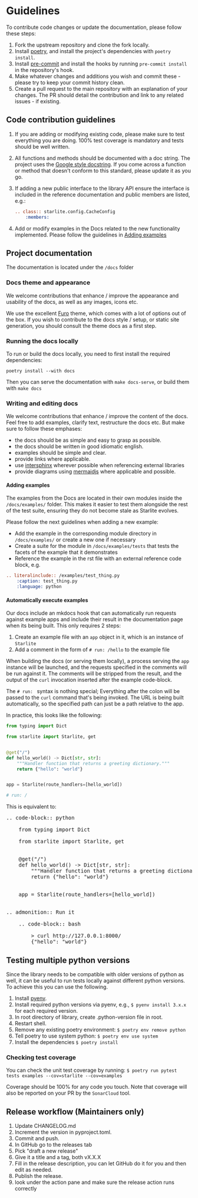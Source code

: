# Guidelines

To contribute code changes or update the documentation, please follow these steps:

1. Fork the upstream repository and clone the fork locally.
2. Install [poetry](https://python-poetry.org/), and install the project's dependencies
   with `poetry install`.
3. Install [pre-commit](https://pre-commit.com/) and install the hooks by running `pre-commit install` in the
   repository's hook.
4. Make whatever changes and additions you wish and commit these - please try to keep your commit history clean.
5. Create a pull request to the main repository with an explanation of your changes. The PR should detail the
   contribution and link to any related issues - if existing.

## Code contribution guidelines

1. If you are adding or modifying existing code, please make sure to test everything you are doing. 100% test coverage
   is mandatory and tests should be well written.
2. All functions and methods should be documented with a doc string. The project uses the
   [Google style docstring](https://sphinxcontrib-napoleon.readthedocs.io/en/latest/example_google.html). If you come
   across a function or method that doesn't conform to this standard, please update it as you go.
3. If adding a new public interface to the library API ensure the interface is included in the reference documentation and
   public members are listed, e.g.:

   ```rst
   .. class:: starlite.config.CacheConfig
       :members:
   ```

4. Add or modify examples in the Docs related to the new functionality implemented. Please
   follow the guidelines in [Adding examples](#adding-examples)

## Project documentation

The documentation is located under the `/docs` folder

### Docs theme and appearance

We welcome contributions that enhance / improve the appearance and usability of the docs, as well as any images, icons
etc.

We use the excellent [Furo](https://pradyunsg.me/furo/quickstart/) theme, which comes with a lot
of options out of the box. If you wish to contribute to the docs style / setup, or static site generation, you should
consult the theme docs as a first step.

### Running the docs locally

To run or build the docs locally, you need to first install the required dependencies:

`poetry install --with docs`

Then you can serve the documentation with `make docs-serve`, or build them with `make docs`

### Writing and editing docs

We welcome contributions that enhance / improve the content of the docs. Feel free to add examples, clarify text,
restructure the docs etc. But make sure to follow these emphases:

- the docs should be as simple and easy to grasp as possible.
- the docs should be written in good idiomatic english.
- examples should be simple and clear.
- provide links where applicable.
- use [intersphinx](https://www.sphinx-doc.org/en/master/usage/extensions/intersphinx.html) wherever possible
  when referencing external libraries
- provide diagrams using [mermaidjs](https://mermaid.js.org/) where applicable and possible.

#### Adding examples

The examples from the Docs are located in their own modules inside the
`/docs/examples/` folder. This makes it easier to test them alongside the rest of the
test suite, ensuring they do not become stale as Starlite evolves.

Please follow the next guidelines when adding a new example:

- Add the example in the corresponding module directory in `/docs/examples/` or create
  a new one if necessary
- Create a suite for the module in `/docs/examples/tests` that tests the facets of the
  example that it demonstrates
- Reference the example in the rst file with an external reference code
  block, e.g.

```rst
.. literalinclude:: /examples/test_thing.py
    :caption: test_thing.py
    :language: python
```

#### Automatically execute examples

Our docs include an mkdocs hook that can automatically run requests against example apps
and include their result in the documentation page when its being built. This only requires 2 steps:

1. Create an example file with an `app` object in it, which is an instance of `Starlite`
2. Add a comment in the form of `# run: /hello` to the example file

When building the docs (or serving them locally), a process serving the `app` instance
will be launched, and the requests specified in the comments will be run against it. The
comments will be stripped from the result, and the output of the `curl` invocation inserted
after the example code-block.

The `# run: ` syntax is nothing special; Everything after the colon will be passed to
the `curl` command that's being invoked. The URL is being built automatically, so the
specified path can just be a path relative to the app.

In practice, this looks like the following:

```python
from typing import Dict

from starlite import Starlite, get


@get("/")
def hello_world() -> Dict[str, str]:
    """Handler function that returns a greeting dictionary."""
    return {"hello": "world"}


app = Starlite(route_handlers=[hello_world])

# run: /
```

This is equivalent to:

<pre>
.. code-block:: python

    from typing import Dict

    from starlite import Starlite, get


    @get("/")
    def hello_world() -> Dict[str, str]:
        """Handler function that returns a greeting dictionary."""
        return {"hello": "world"}


    app = Starlite(route_handlers=[hello_world])


.. admonition:: Run it

    .. code-block:: bash

        > curl http://127.0.0.1:8000/
        {"hello": "world"}
</pre>

## Testing multiple python versions

Since the library needs to be compatible with older versions of python as well, it can be useful to run tests locally
against different python versions. To achieve this you can use the following.

1. Install [pyenv](https://github.com/pyenv/pyenv).
2. Install required python versions via pyenv, e.g., `$ pyenv install 3.x.x` for each required version.
3. In root directory of library, create .python-version file in root.
4. Restart shell.
5. Remove any existing poetry environment: `$ poetry env remove python`
6. Tell poetry to use system python: `$ poetry env use system`
7. Install the dependencies `$ poetry install`

### Checking test coverage

You can check the unit test coverage by running: `$ poetry run pytest tests examples --cov=starlite --cov=examples`

Coverage should be 100% for any code you touch. Note that coverage will also be reported on your PR by the `SonarCloud`
tool.

## Release workflow (Maintainers only)

1. Update CHANGELOG.md
2. Increment the version in pyproject.toml.
3. Commit and push.
4. In GitHub go to the releases tab
5. Pick "draft a new release"
6. Give it a title and a tag, both vX.X.X
7. Fill in the release description, you can let GitHub do it for you and then edit as needed.
8. Publish the release.
9. look under the action pane and make sure the release action runs correctly
